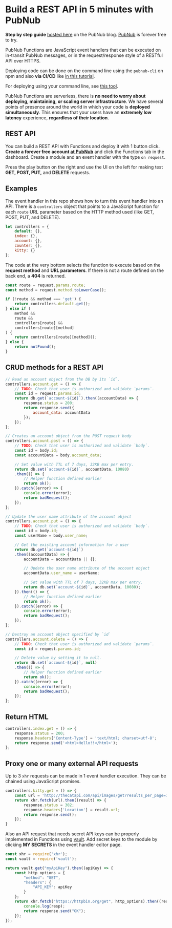 # Build a REST API in 5 minutes with PubNub

**Step by step guide** [hosted here](#) on the PubNub blog. [PubNub](https://dashboard.pubnub.com/signup?devrel_gh=pfunc-rest-api-example) is forever free to try.

PubNub Functions are JavaScript event handlers that can be executed on in-transit PubNub messages, or in the request/response style of a RESTful API over HTTPS.

Deploying code can be done on the command line using the `pubnub-cli` on npm and also **via CI/CD** like [in this tutorial](https://www.pubnub.com/blog/ci-cd-deploy-pubnub-functions-cli/?devrel_gh=pfunc-rest-api-example).

For deploying using your command line, see [this tool](https://www.pubnub.com/docs/blocks/cli-api?devrel_gh=pfunc-rest-api-example).

PubNub Functions are serverless, there is **no need to worry about deploying, maintaining, or scaling server infrastructure**. We have several points of presence around the world in which your code is **deployed simultaneously**. This ensures that your users have an **extremely low latency** experience, **regardless of their location**.

## REST API

You can build a REST API with Functions and deploy it with 1 button click. **Create a forever free account [at PubNub](https://dashboard.pubnub.com/signup?devrel_gh=pfunc-rest-api-example)** and click the Functions tab in the dashboard. Create a module and an event handler with the type `on request`.

Press the play button on the right and use the UI on the left for making test **GET, POST, PUT,** and **DELETE** requests.

## Examples
The event handler in this repo shows how to turn this event handler into an API. There is a `controllers` object that points to a JavaScript function for each `route` URL parameter based on the HTTP method used (like GET, POST, PUT, and DELETE).

```javascript
let controllers = {
    default: {}, 
    index: {},
    account: {},
    counter: {},
    kitty: {}
};
```

The code at the very bottom selects the function to execute based on the **request method** and **URL parameters**. If there is not a route defined on the back end, a **404** is returned.

```javascript
const route = request.params.route;
const method = request.method.toLowerCase();

if (!route && method === 'get') {
    return controllers.default.get();
} else if (
    method &&
    route &&
    controllers[route] &&
    controllers[route][method]
) {
    return controllers[route][method]();
} else {
    return notFound();
}
```

## CRUD methods for a REST API
```javascript
// Read an account object from the DB by its `id`.
controllers.account.get = () => {
    // TODO: Check that user is authorized and validate `params`.
    const id = request.params.id;
    return db.get(`account-${id}`).then((accountData) => {
        response.status = 200;
        return response.send({
            account_data: accountData
        });
    });
};

// Creates an account object from the POST request body
controllers.account.post = () => {
    // TODO: Check that user is authorized and validate `body`.
    const id = body.id;
    const accountData = body.account_data;

    // Set value with TTL of 7 days, 32KB max per entry.
    return db.set(`account-${id}`, accountData, 10080)
    .then(() => {
        // Helper function defined earlier
        return ok();
    }).catch((error) => {
        console.error(error);
        return badRequest();
    });
};

// Update the user name attribute of the account object
controllers.account.put = () => {
    // TODO: Check that user is authorized and validate `body`.
    const id = body.id;
    const userName = body.user_name;

    // Get the existing account information for a user
    return db.get(`account-${id}`)
    .then((accountData) => {
        accountData = accountData || {};

        // Update the user name attribute of the account object
        accountData.user_name = userName;

        // Set value with TTL of 7 days, 32KB max per entry.
        return db.set(`account-${id}`, accountData, 10080);
    }).then(() => {
        // Helper function defined earlier
        return ok();
    }).catch((error) => {
        console.error(error);
        return badRequest();
    });
};

// Destroy an account object specified by `id`
controllers.account.delete = () => {
    // TODO: Check that user is authorized and validate `params`.
    const id = request.params.id;

    // Delete value by setting it to null.
    return db.set(`account-${id}`, null)
    .then(() => {
        // Helper function defined earlier
        return ok();
    }).catch((error) => {
        console.error(error);
        return badRequest();
    });
};
```

## Return HTML
```javascript
controllers.index.get = () => {
    response.status = 200;
    response.headers['Content-Type'] = 'text/html; charset=utf-8';
    return response.send('<html>Hello!!</html>');
};
```

## Proxy one or many external API requests

Up to 3 `xhr` requests can be made in 1 event handler execution. They can be chained using JavaScript promises.

```javascript
controllers.kitty.get = () => {
    const url = 'http://thecatapi.com/api/images/get?results_per_page=1';
    return xhr.fetch(url).then((result) => {
        response.status = 302;
        response.headers['Location'] = result.url;
        return response.send();
    });
}
```

Also an API request that needs secret API keys can be properly implemented in Functions using [vault](https://www.pubnub.com/docs/blocks/vault-module?devrel_gh=pfunc-rest-api-example). Add secret keys to the module by clicking **MY SECRETS** in the event handler editor page.

```javascript
const xhr = require('xhr');
const vault = require('vault');

return vault.get("myApiKey").then((apiKey) => {
    const http_options = {
        "method": "GET",
        "headers": {
            "API_KEY": apiKey
        }
    };
    return xhr.fetch("https://httpbin.org/get", http_options).then((resp) => {
        console.log(resp);
        return response.send("OK");
    });
});
```
